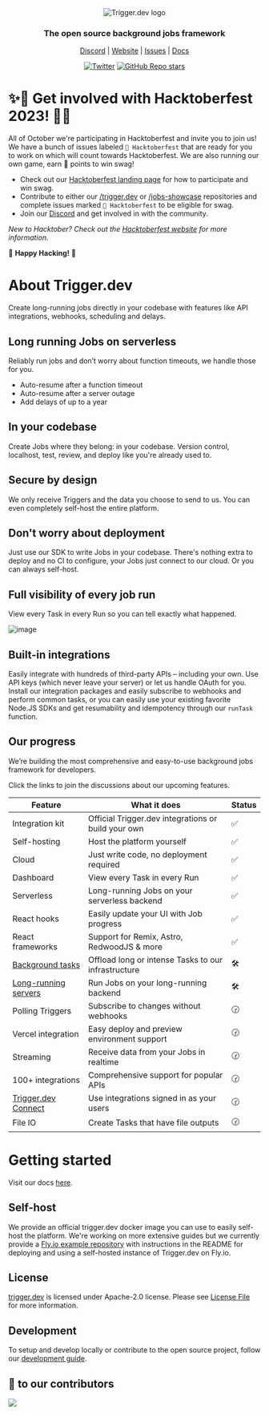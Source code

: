 <div align="center">
<picture>
  <source media="(prefers-color-scheme: dark)" srcset="https://imagedelivery.net/3TbraffuDZ4aEf8KWOmI_w/a45d1fa2-0ae8-4a39-4409-f4f934bfae00/public">
  <source media="(prefers-color-scheme: light)" srcset="https://imagedelivery.net/3TbraffuDZ4aEf8KWOmI_w/3f5ad4c1-c4c8-4277-b622-290e7f37bd00/public">
  <img alt="Trigger.dev logo" src="https://imagedelivery.net/3TbraffuDZ4aEf8KWOmI_w/a45d1fa2-0ae8-4a39-4409-f4f934bfae00/public">
</picture>
  
### The open source background jobs framework

[Discord](https://discord.gg/JtBAxBr2m3) | [Website](https://trigger.dev) | [Issues](https://github.com/triggerdotdev/trigger.dev/issues) | [Docs](https://trigger.dev/docs)

[![Twitter](https://img.shields.io/twitter/url/https/twitter.com/triggerdotdev.svg?style=social&label=Follow%20%40trigger.dev)](https://twitter.com/triggerdotdev)
[![GitHub Repo stars](https://img.shields.io/github/stars/triggerdotdev/trigger.dev?style=social)](https://github.com/triggerdotdev/trigger.dev)

</div>

# ✨🎃 Get involved with Hacktoberfest 2023! 🎃✨

All of October we're participating in Hacktoberfest and invite you to join us! We have a bunch of issues labeled `🎃 Hacktoberfest` that are ready for you to work on which will count towards Hacktoberfest. We are also running our own game, earn 💎 points to win swag!

- Check out our [Hacktoberfest landing page](https://trigger.dev/hacktoberfest) for how to participate and win swag.
- Contribute to either our [/trigger.dev](https://github.com/triggerdotdev/trigger.dev/labels/%F0%9F%8E%83%20hacktoberfest) or [/jobs-showcase](https://github.com/triggerdotdev/jobs-showcase/labels/%F0%9F%8E%83%20hacktoberfest) repositories and complete issues marked `🎃 Hacktoberfest` to be eligible for swag.
- Join our [Discord](https://discord.gg/JtBAxBr2m3) and get involved in with the community.

_New to Hacktober? Check out the [Hacktoberfest website](https://hacktoberfest.digitalocean.com/) for more information._

🎃 **Happy Hacking!** 🎃

# About Trigger.dev

Create long-running jobs directly in your codebase with features like API integrations, webhooks, scheduling and delays.

## Long running Jobs on serverless

Reliably run jobs and don’t worry about function timeouts, we handle those for you.

- Auto-resume after a function timeout
- Auto-resume after a server outage
- Add delays of up to a year

## In your codebase

Create Jobs where they belong: in your codebase. Version control, localhost, test, review, and deploy like you're already used to.

## Secure by design

We only receive Triggers and the data you choose to send to us. You can even completely self-host the entire platform.

## Don't worry about deployment

Just use our SDK to write Jobs in your codebase. There's nothing extra to deploy and no CI to configure, your Jobs just connect to our cloud. Or you can always self-host.

## Full visibility of every job run

View every Task in every Run so you can tell exactly what happened.

![image](https://www.trigger.dev/build/_assets/web-app-2QFKXFLW.png)

## Built-in integrations

Easily integrate with hundreds of third-party APIs – including your own. Use API keys (which never leave your server) or let us handle OAuth for you. Install our integration packages and easily subscribe to webhooks and perform common tasks, or you can easily use your existing favorite Node.JS SDKs and get resumability and idempotency through our `runTask` function.

## Our progress

We’re building the most comprehensive and easy-to-use background jobs framework for developers.

Click the links to join the discussions about our upcoming features.

| Feature                                                                              | What it does                                        | Status |
| ------------------------------------------------------------------------------------ | --------------------------------------------------- | ------ |
| Integration kit                                                                      | Official Trigger.dev integrations or build your own | ✅     |
| Self-hosting                                                                         | Host the platform yourself                          | ✅     |
| Cloud                                                                                | Just write code, no deployment required             | ✅     |
| Dashboard                                                                            | View every Task in every Run                        | ✅     |
| Serverless                                                                           | Long-running Jobs on your serverless backend        | ✅     |
| React hooks                                                                          | Easily update your UI with Job progress             | ✅     |
| React frameworks                                                                     | Support for Remix, Astro, RedwoodJS & more          | ✅     |
| [Background tasks](https://github.com/triggerdotdev/trigger.dev/discussions/400)     | Offload long or intense Tasks to our infrastructure | 🛠️     |
| [Long-running servers](https://github.com/triggerdotdev/trigger.dev/discussions/430) | Run Jobs on your long-running backend               | 🛠️     |
| Polling Triggers                                                                     | Subscribe to changes without webhooks               | 🕝     |
| Vercel integration                                                                   | Easy deploy and preview environment support         | 🕝     |
| Streaming                                                                            | Receive data from your Jobs in realtime             | 🕝     |
| 100+ integrations                                                                    | Comprehensive support for popular APIs              | 🕝     |
| [Trigger.dev Connect](https://github.com/triggerdotdev/trigger.dev/discussions/441)  | Use integrations signed in as your users            | 🕝     |
| File IO                                                                              | Create Tasks that have file outputs                 | 🕝     |

# Getting started

Visit our docs [here](https://trigger.dev/docs).

## Self-host

We provide an official trigger.dev docker image you can use to easily self-host the platform. We're working on more extensive guides but we currently provide a [Fly.io example repository](https://github.com/triggerdotdev/fly.io) with instructions in the README for deploying and using a self-hosted instance of Trigger.dev on Fly.io.

## License

[trigger.dev](https://github.com/triggerdotdev/trigger.dev) is licensed under  Apache-2.0 license. Please see [License File](https://github.com/triggerdotdev/trigger.dev/blob/main/LICENSE) for more information.

## Development

To setup and develop locally or contribute to the open source project, follow our [development guide](./CONTRIBUTING.md).

## 🙏 to our contributors

<a href="https://github.com/triggerdotdev/trigger.dev/graphs/contributors">
  <img src="https://contrib.rocks/image?repo=triggerdotdev/trigger.dev" />
</a>
